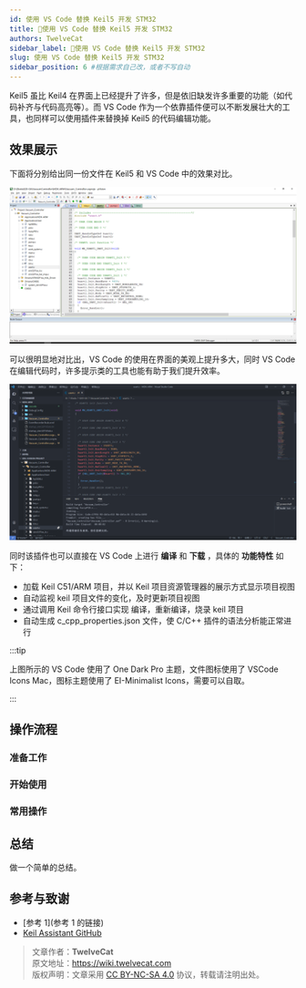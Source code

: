 ```yaml
---
id: 使用 VS Code 替换 Keil5 开发 STM32
title: 🚧使用 VS Code 替换 Keil5 开发 STM32
authors: TwelveCat
sidebar_label: 🚧使用 VS Code 替换 Keil5 开发 STM32
slug: 使用 VS Code 替换 Keil5 开发 STM32
sidebar_position: 6 #根据需求自己改，或者不写自动
---
```


Keil5 虽比 Keil4 在界面上已经提升了许多，但是依旧缺发许多重要的功能（如代码补齐与代码高亮等）。而 VS Code 作为一个依靠插件便可以不断发展壮大的工具，也同样可以使用插件来替换掉 Keil5 的代码编辑功能。

## 效果展示

下面将分别给出同一份文件在 Keil5 和 VS Code 中的效果对比。

![Keil5 效果图](./../static/img/Keil5_VSCode/Keil5_usart.png)

可以很明显地对比出，VS Code 的使用在界面的美观上提升多大，同时 VS Code 在编辑代码时，许多提示类的工具也能有助于我们提升效率。

![VS Code 效果图](./../static/img/Keil5_VSCode/VSCode_usart.png)

同时该插件也可以直接在 VS Code 上进行 **编译** 和 **下载** ，具体的 **功能特性** 如下：
- 加载 Keil C51/ARM 项目，并以 Keil 项目资源管理器的展示方式显示项目视图
- 自动监视 keil 项目文件的变化，及时更新项目视图
- 通过调用 Keil 命令行接口实现 编译，重新编译，烧录 keil 项目
- 自动生成 c_cpp_properties.json 文件，使 C/C++ 插件的语法分析能正常进行

:::tip

上图所示的 VS Code 使用了 One Dark Pro 主题，文件图标使用了 VSCode Icons Mac，图标主题使用了 EI-Minimalist Icons，需要可以自取。

:::

## 操作流程

### 准备工作
### 开始使用
### 常用操作

## 总结

做一个简单的总结。



## 参考与致谢

- [参考 1](参考 1 的链接)
- [Keil Assistant GitHub](https://github.com/github0null/keil-assistant)

> 文章作者：**TwelveCat**  
> 原文地址：<https://wiki.twelvecat.com>  
> 版权声明：文章采用 [CC BY-NC-SA 4.0](https://creativecommons.org/licenses/by/4.0/deed.zh) 协议，转载请注明出处。